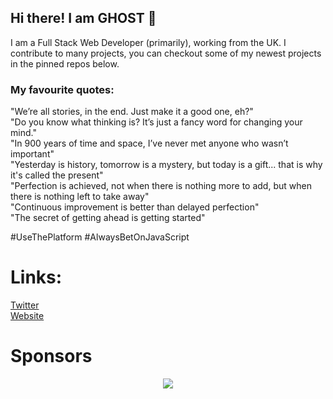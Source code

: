## Hi there! I am GHOST 👋
I am a Full Stack Web Developer (primarily), working from the UK. I contribute to many projects, you can checkout some of my newest projects in the pinned repos below.

### My favourite quotes:

"We’re all stories, in the end. Just make it a good one, eh?"<br />
"Do you know what thinking is? It’s just a fancy word for changing your mind."<br />
"In 900 years of time and space, I’ve never met anyone who wasn’t important"<br />
"Yesterday is history, tomorrow is a mystery, but today is a gift... that is why it's called the present"<br />
"Perfection is achieved, not when there is nothing more to add, but when there is nothing left to take away"<br />
"Continuous improvement is better than delayed perfection"<br />
"The secret of getting ahead is getting started"<br />

#UseThePlatform #AlwaysBetOnJavaScript

# Links:
[Twitter](https://twitter.com/onlyspaceghost)<br />
[Website](https://ghostdev.xyz)<br />

# Sponsors

<p align="center">
  <a href="https://cdn.jsdelivr.net/gh/ghostdevv/ghostdevv/sponsors.svg">
    <img src='https://cdn.jsdelivr.net/gh/ghostdevv/ghostdevv/sponsors.svg'/>
  </a>
</p>
